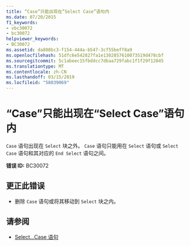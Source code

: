 ```yaml
---
title: “Case”只能出现在“Select Case”语句内
ms.date: 07/20/2015
f1_keywords:
- vbc30072
- bc30072
helpviewer_keywords:
- BC30072
ms.assetid: da808bc3-f154-444a-b547-3cf55beff8a9
ms.openlocfilehash: 51dfc6e542827fa1e1302857610073519d478cbf
ms.sourcegitcommit: 5c1abeec15fbddcc7dbaa729fabc1f1f29f12045
ms.translationtype: MT
ms.contentlocale: zh-CN
ms.lasthandoff: 03/15/2019
ms.locfileid: "58039069"
---
```

# <a name="case-can-only-appear-inside-a-select-case-statement"></a>“Case”只能出现在“Select Case”语句内
`Case` 语句出现在 `Select` 块之外。 `Case` 语句只能用在 `Select` 语句或 `Select Case` 语句和其对应的 `End Select` 语句之间。  
  
 **错误 ID:** BC30072  
  
## <a name="to-correct-this-error"></a>更正此错误  
  
-   删除 `Case` 语句或将其移动到 `Select` 块之内。  
  
## <a name="see-also"></a>请参阅

- [Select...Case 语句](../../visual-basic/language-reference/statements/select-case-statement.md)

